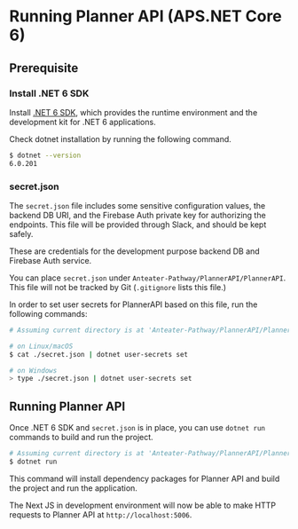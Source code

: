 # Running Planner API (APS.NET Core 6)

## Prerequisite

### Install .NET 6 SDK 

Install [.NET 6 SDK](https://dotnet.microsoft.com/en-us/download/dotnet/6.0), which provides the runtime environment and the development kit for .NET 6 applications.

Check dotnet installation by running the following command.

``` Bash
$ dotnet --version
6.0.201
```

### secret.json

The `secret.json` file includes some sensitive configuration values, the backend DB URI, and the Firebase Auth private key for authorizing the endpoints. This file will be provided through Slack, and should be kept safely.

These are credentials for the development purpose backend DB and Firebase Auth service.

You can place `secret.json` under `Anteater-Pathway/PlannerAPI/PlannerAPI`. This file will not be tracked by Git (`.gitignore` lists this file.)

In order to set user secrets for PlannerAPI based on this file, run the following commands:

```Bash
# Assuming current directory is at 'Anteater-Pathway/PlannerAPI/PlannerAPI'

# on Linux/macOS
$ cat ./secret.json | dotnet user-secrets set

# on Windows
> type ./secret.json | dotnet user-secrets set
```

## Running Planner API

Once .NET 6 SDK and `secret.json` is in place, you can use `dotnet run` commands to build and run the project.

``` Bash
# Assuming current directory is at 'Anteater-Pathway/PlannerAPI/PlannerAPI'
$ dotnet run
```

This command will install dependency packages for Planner API and build the project and run the application.

The Next JS in development environment will now be able to make HTTP requests to Planner API at `http://localhost:5006`.